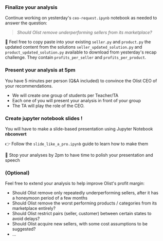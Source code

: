 ### Finalize your analysis

Continue working on yesterday's `ceo-request.ipynb` notebook as needed to answer the question:

> _Should Olist remove underperforming sellers from its marketplace?_

🚀 Feel free to copy paste into your existing `seller.py` and `product.py` the updated content from the solutions `seller_updated_solution.py` and `product_updated_solution.py` available to download from yesterday's recap challenge. They contain `profits_per_seller` and `profits_per_product`.

### Present your analysis at 5pm

You have 5 minutes per person (Q&A included) to convince the Olist CEO of your recommendations.

- We will create one group of students per Teacher/TA
- Each one of you will present your analysis in front of your group
- The TA will play the role of the CEO.

### Create jupyter notebook slides !

You will have to make a slide-based presentation using Jupyter Notebook **nbconvert**

👉 Follow the `slide_like_a_pro.ipynb` guide to learn how to make them

🏁 Stop your analyses by 2pm to have time to polish your presentation and speech


### (Optional)

Feel free to extend your analysis to help improve Olist's profit margin:

- Should Olist remove only repeatedly underperforming sellers, after it has a honeymoon period of a few months
- Should Olist remove the worst performing products / categories from its marketplace entirely?
- Should Olist restrict  pairs (seller, customer) between certain states to avoid delays?
- Should Olist acquire new sellers, with some cost assumptions to be suggested?
- ...
